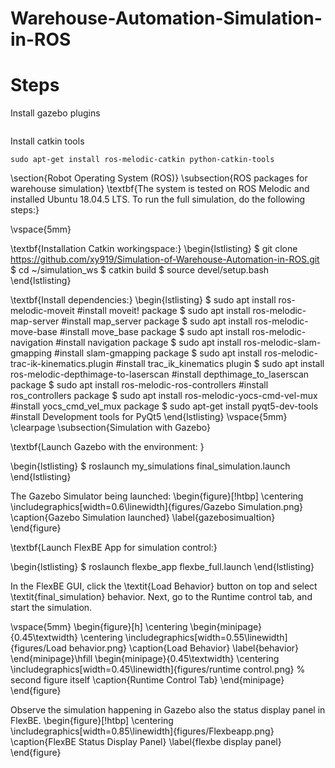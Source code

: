 # Warehouse-Automation-Simulation-in-ROS

# Steps
Install gazebo plugins
```
```
Install catkin tools
```
sudo apt-get install ros-melodic-catkin python-catkin-tools 
```
\section{Robot Operating System (ROS)}
\subsection{ROS packages for warehouse simulation}
\textbf{The system is tested on ROS Melodic and installed Ubuntu 18.04.5 LTS. To run the full simulation, do the following steps:}

\vspace{5mm}

\textbf{Installation Catkin workingspace:}
\begin{lstlisting}
$ git clone https://github.com/xy919/Simulation-of-Warehouse-Automation-in-ROS.git
$ cd ~/simulation_ws
$ catkin build
$ source devel/setup.bash
\end{lstlisting}

\textbf{Install dependencies:}
\begin{lstlisting}
$ sudo apt install ros-melodic-moveit #install moveit! package
$ sudo apt install ros-melodic-map-server #install map_server package
$ sudo apt install ros-melodic-move-base #install move_base package
$ sudo apt install ros-melodic-navigation #install navigation package
$ sudo apt install ros-melodic-slam-gmapping #install slam-gmapping package
$ sudo apt install ros-melodic-trac-ik-kinematics.plugin 
#install trac_ik_kinematics plugin
$ sudo apt install ros-melodic-depthimage-to-laserscan 
#install depthimage_to_laserscan package
$ sudo apt install ros-melodic-ros-controllers 
#install ros_controllers package
$ sudo apt install ros-melodic-yocs-cmd-vel-mux 
#install  yocs_cmd_vel_mux package
$ sudo apt-get install pyqt5-dev-tools #install Development tools for PyQt5
\end{lstlisting}
\vspace{5mm}
\clearpage
\subsection{Simulation with Gazebo}

\textbf{Launch Gazebo with the environment: }

\begin{lstlisting}
$ roslaunch my_simulations final_simulation.launch
\end{lstlisting}

The Gazebo Simulator being launched:
\begin{figure}[!htbp]
\centering
\includegraphics[width=0.6\linewidth]{figures/Gazebo Simulation.png}
\caption{Gazebo Simulation launched}
\label{gazebosimualtion}
\end{figure}

\textbf{Launch FlexBE App for simulation control:}

\begin{lstlisting}
$ roslaunch flexbe_app flexbe_full.launch
\end{lstlisting}

In the FlexBE GUI, click the \textit{Load Behavior} button on top and select \textit{final\_simulation}  behavior. Next, go to the Runtime control tab, and start the simulation. 

\vspace{5mm}
\begin{figure}[h]
    \centering
    \begin{minipage}{0.45\textwidth}
        \centering
       \includegraphics[width=0.55\linewidth]{figures/Load behavior.png}
\caption{Load Behavior}
\label{behavior}
    \end{minipage}\hfill
    \begin{minipage}{0.45\textwidth}
        \centering
        \includegraphics[width=0.45\linewidth]{figures/runtime control.png} % second figure itself
        \caption{Runtime Control Tab}
    \end{minipage}
\end{figure}

Observe the simulation happening in Gazebo also the status display panel in FlexBE.
\begin{figure}[!htbp]
\centering
\includegraphics[width=0.85\linewidth]{figures/Flexbeapp.png}
\caption{FlexBE Status Display Panel}
\label{flexbe display panel}
\end{figure}
